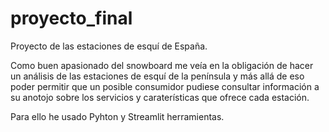 # proyecto_final

Proyecto de las estaciones de esquí de España.

Como buen apasionado del snowboard me veía en la obligación de hacer un análisis de las estaciones de esquí de la península y más allá de eso poder permitir que un posible consumidor pudiese consultar información a su anotojo sobre los servicios y caraterísticas que ofrece cada estación.

Para ello he usado Pyhton y Streamlit herramientas.